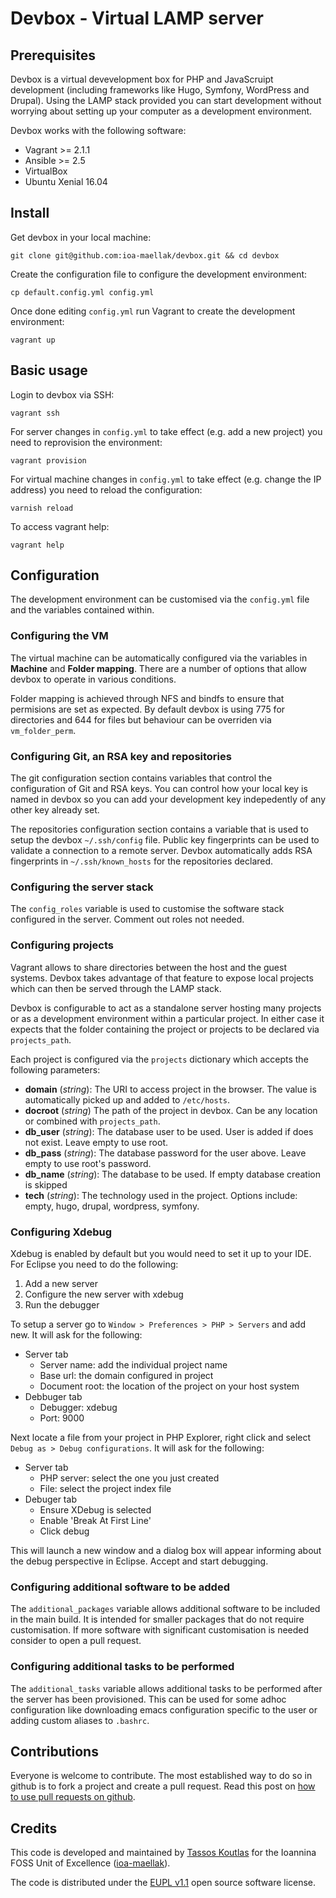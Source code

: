 # Devbox - Virtual LAMP server

## Prerequisites

Devbox is a virtual devevelopment box for PHP and JavaScruipt development
(including frameworks like Hugo, Symfony, WordPress and Drupal). Using the LAMP
stack provided you can start development without worrying about setting up your
computer as a development environment.

Devbox works with the following software:

  - Vagrant >= 2.1.1
  - Ansible >= 2.5
  - VirtualBox
  - Ubuntu Xenial 16.04

## Install

Get devbox in your local machine:

```
git clone git@github.com:ioa-maellak/devbox.git && cd devbox
```

Create the configuration file to configure the development environment:

```
cp default.config.yml config.yml
```

Once done editing `config.yml` run Vagrant to create the development
environment:

```
vagrant up
```

## Basic usage

Login to devbox via SSH:

```
vagrant ssh
```

For server changes in `config.yml` to take effect (e.g. add a new project) you
need to reprovision the environment:

```
vagrant provision
```

For virtual machine changes in `config.yml` to take effect (e.g. change the IP
address) you need to reload the configuration:

```
varnish reload
```

To access vagrant help:

```
vagrant help
```

## Configuration

The development environment can be customised via the `config.yml` file and the
variables contained within. 

### Configuring the VM

The virtual machine can be automatically configured via the variables in
**Machine** and **Folder mapping**. There are a number of options that allow
devbox to operate in various conditions.

Folder mapping is achieved through NFS and bindfs to ensure that permisions are
set as expected. By default devbox is using 775 for directories and 644 for
files but behaviour can be overriden via `vm_folder_perm`.

### Configuring Git, an RSA key and repositories

The git configuration section contains variables that control the configuration
of Git and RSA keys. You can control how your local key is named in devbox so
you can add your development key indepedently of any other key already set.

The repositories configuration section contains a variable that is used to setup
the devbox `~/.ssh/config` file. Public key fingerprints can be used to validate
a connection to a remote server. Devbox automatically adds RSA fingerprints
in `~/.ssh/known_hosts` for the repositories declared.

### Configuring the server stack

The `config_roles` variable is used to customise the software stack configured
in the server. Comment out roles not needed.

### Configuring projects

Vagrant allows to share directories between the host and the guest
systems. Devbox takes advantage of that feature to expose local projects which
can then be served through the LAMP stack.

Devbox is configurable to act as a standalone server hosting many projects or as
a development environment within a particular project. In either case it expects
that the folder containing the project or projects to be declared via
`projects_path`.

Each project is configured via the `projects` dictionary which accepts the
following parameters:

  - **domain** (_string_): The URI to access project in the browser. The value is
  automatically picked up and added to `/etc/hosts`.
  - **docroot** (_string_) The path of the project in devbox. Can be any
    location or combined with `projects_path`.
  - **db_user** (_string_): The database user to be used. User is added if does
  not exist. Leave empty to use root.
  - **db_pass** (_string_): The database password for the user above. Leave empty to
    use root's password.
  - **db_name** (_string_): The database to be used. If empty database creation is skipped
  - **tech** (_string_): The technology used in the project. Options include:
    empty, hugo, drupal, wordpress, symfony.

### Configuring Xdebug
Xdebug is enabled by default but you would need to set it up to your IDE. For
Eclipse you need to do the following:

  1. Add a new server
  2. Configure the new server with xdebug
  3. Run the debugger

To setup a server go to `Window > Preferences > PHP > Servers` and add new. It
will ask for the following:

  - Server tab
    - Server name: add the individual project name
	- Base url: the domain configured in project
	- Document root: the location of the project on your host system
  - Debbuger tab
    - Debugger: xdebug
	- Port: 9000

Next locate a file from your project in PHP Explorer, right click and select
`Debug as > Debug configurations`. It will ask for the following:

  - Server tab
    - PHP server: select the one you just created
	- File: select the project index file
  - Debuger tab
    - Ensure XDebug is selected
	- Enable 'Break At First Line'
	- Click debug

This will launch a new window and a dialog box will appear informing about the
debug perspective in Eclipse. Accept and start debugging.

### Configuring additional software to be added

The `additional_packages` variable allows additional software to be included in
the main build. It is intended for smaller packages that do not require
customisation. If more software with significant customisation is needed
consider to open a pull request.

### Configuring additional tasks to be performed

The `additional_tasks` variable allows additional tasks to be performed after
the server has been provisioned. This can be used for some adhoc configuration
like downloading emacs configuration specific to the user or adding custom
aliases to `.bashrc`.

## Contributions

Everyone is welcome to contribute. The most established way to do so in github
is to fork a project and create a pull request. Read this post on
[how to use pull requests on github](https://help.github.com/articles/using-pull-requests/).

## Credits

This code is developed and maintained by
[Tassos Koutlas](https://github.com/tassoskoutlas) for the Ioannina FOSS Unit of
Excellence ([ioa-maellak](https://github.com/ioa-maellak/)).

The code is distributed under the
[EUPL v1.1](http://ec.europa.eu/idabc/eupl.html) open source software license.
